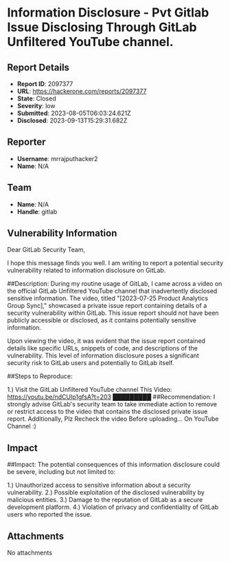 # Information Disclosure - Pvt Gitlab Issue Disclosing Through GitLab Unfiltered YouTube channel.

## Report Details
- **Report ID**: 2097377
- **URL**: https://hackerone.com/reports/2097377
- **State**: Closed
- **Severity**: low
- **Submitted**: 2023-08-05T06:03:24.621Z
- **Disclosed**: 2023-09-13T15:29:31.682Z

## Reporter
- **Username**: mrrajputhacker2
- **Name**: N/A

## Team
- **Name**: N/A
- **Handle**: gitlab

## Vulnerability Information
Dear GitLab Security Team,

I hope this message finds you well. I am writing to report a potential security vulnerability related to information disclosure on GitLab.

##Description:
During my routine usage of GitLab, I came across a video on the official GitLab Unfiltered YouTube channel that inadvertently disclosed sensitive information. The video, titled "[2023-07-25 Product Analytics Group Sync]," showcased a private issue report containing details of a security vulnerability within GitLab. This issue report should not have been publicly accessible or disclosed, as it contains potentially sensitive information.

Upon viewing the video, it was evident that the issue report contained details like specific URLs, snippets of code, and descriptions of the vulnerability. This level of information disclosure poses a significant security risk to GitLab users and potentially to GitLab itself.

##Steps to Reproduce:

1.) Visit the GitLab Unfiltered YouTube channel This Video: https://youtu.be/ndCUIp1gfsA?t=203
█████████
##Recommendation:
I strongly advise GitLab's security team to take immediate action to remove or restrict access to the video that contains the disclosed private issue report. Additionally, Plz Recheck the video Before uploading... On YouTube Channel :)

## Impact

##Impact:
The potential consequences of this information disclosure could be severe, including but not limited to:

1.) Unauthorized access to sensitive information about a security vulnerability.
2.) Possible exploitation of the disclosed vulnerability by malicious entities.
3.) Damage to the reputation of GitLab as a secure development platform.
4.) Violation of privacy and confidentiality of GitLab users who reported the issue.

## Attachments
No attachments

